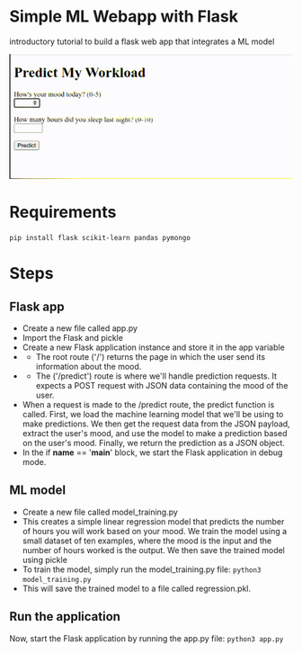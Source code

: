 # Simple ML Webapp with Flask
introductory tutorial to build a flask web app that integrates a ML model

![](https://github.com/Silviatulli/simple_MLwebapp/blob/main/flask_webapp.gif)

# Requirements
`pip install flask scikit-learn pandas pymongo`


# Steps
## Flask app
* Create a new file called app.py
* Import the Flask and pickle
* Create a new Flask application instance and store it in the app variable
* - The root route ('/') returns the page in which the user send its information about the mood.
* - The ('/predict') route is where we'll handle prediction requests. It expects a POST request with JSON data containing the mood of the user.
* When a request is made to the /predict route, the predict function is called. First, we load the machine learning model that we'll be using to make predictions. We then get the request data from the JSON payload, extract the user's mood, and use the model to make a prediction based on the user's mood. Finally, we return the prediction as a JSON object.
* In the if __name__ == '__main__' block, we start the Flask application in debug mode.
## ML model
* Create a new file called model_training.py
* This creates a simple linear regression model that predicts the number of hours you will work based on your mood. We train the model using a small dataset of ten examples, where the mood is the input and the number of hours worked is the output. We then save the trained model using pickle
* To train the model, simply run the model_training.py file: `python3 model_training.py`
* This will save the trained model to a file called regression.pkl.
## Run the application
Now, start the Flask application by running the app.py file: `python3 app.py`
